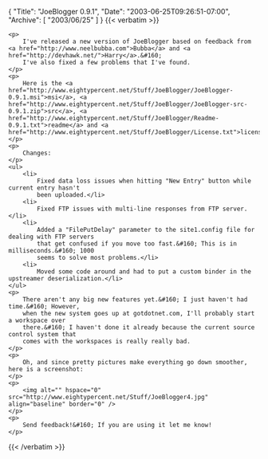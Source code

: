 {
  "Title": "JoeBlogger 0.9.1",
  "Date": "2003-06-25T09:26:51-07:00",
  "Archive": [
    "2003/06/25"
  ]
}
{{< verbatim >}}

    <p>
        I've released a new version of JoeBlogger based on feedback from <a href="http://www.neelbubba.com">Bubba</a> and <a href="http://devhawk.net/">Harry</a>.&#160;
        I've also fixed a few problems that I've found.
    </p>
    <p>
        Here is the <a href="http://www.eightypercent.net/Stuff/JoeBlogger/JoeBlogger-0.9.1.msi">msi</a>, <a href="http://www.eightypercent.net/Stuff/JoeBlogger/JoeBlogger-src-0.9.1.zip">src</a>, <a href="http://www.eightypercent.net/Stuff/JoeBlogger/Readme-0.9.1.txt">readme</a> and <a href="http://www.eightypercent.net/Stuff/JoeBlogger/License.txt">license</a>.
    </p>
    <p>
        Changes:
    </p>
    <ul>
        <li>
            Fixed data loss issues when hitting "New Entry" button while current entry hasn't
            been uploaded.</li>
        <li>
            Fixed FTP issues with multi-line responses from FTP server.</li>
        <li>
            Added a "FilePutDelay" parameter to the site1.config file for dealing with FTP servers
            that get confused if you move too fast.&#160; This is in milliseconds.&#160; 1000
            seems to solve most problems.</li>
        <li>
            Moved some code around and had to put a custom binder in the upstreamer deserialization.</li>
    </ul>
    <p>
        There aren't any big new features yet.&#160; I just haven't had time.&#160; However,
        when the new system goes up at gotdotnet.com, I'll probably start a workspace over
        there.&#160; I haven't done it already because the current source control system that
        comes with the workspaces is really really bad.
    </p>
    <p>
        Oh, and since pretty pictures make everything go down smoother, here is a screenshot:
    </p>
    <p>
        <img alt="" hspace="0" src="http://www.eightypercent.net/Stuff/JoeBlogger4.jpg" align="baseline" border="0" />
    </p>
    <p>
        Send feedback!&#160; If you are using it let me know!
    </p>

{{< /verbatim >}}
